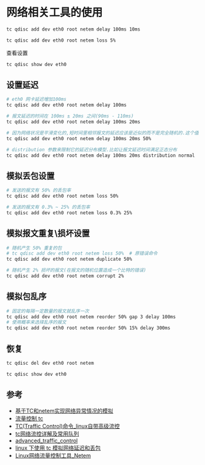 
# 网络相关工具的使用

```bash
tc qdisc add dev eth0 root netem delay 100ms 10ms
```

```bash
tc qdisc add dev eth0 root netem loss 5%
```

查看设置

```bash
tc qdisc show dev eth0
```

## 设置延迟

```bash
# eth0 网卡延迟增加100ms 
tc qdisc add dev eth0 root netem delay 100ms

# 报文延迟的时间在 100ms ± 20ms 之间(90ms - 110ms)
tc qdisc add dev eth0 root netem delay 100ms 20ms

# 因为网络状况是平滑变化的,短时间里相邻报文的延迟应该是近似的而不是完全随机的.这个值是个百分比,如果为 100%,就退化到固定延迟的情况;如果是 0% 则退化到随机延迟的情况
tc qdisc add dev eth0 root netem delay 100ms 20ms 50%

# distribution 参数来限制它的延迟分布模型.比如让报文延迟时间满足正态分布
tc qdisc add dev eth0 root netem delay 100ms 20ms distribution normal
```

## 模拟丢包设置

```bash
# 发送的报文有 50% 的丢包率
tc qdisc add dev eth0 root netem loss 50%

# 发送的报文有 0.3% ~ 25% 的丢包率
tc qdisc add dev eth0 root netem loss 0.3% 25%
```

## 模拟报文重复\损坏设置

```bash
# 随机产生 50% 重复的包
# tc qdisc add dev eth0 root netem loss 50%  # 原错误命令
tc qdisc add dev eth0 root netem duplicate 50%

# 随机产生 2% 损坏的报文(在报文的随机位置造成一个比特的错误)
tc qdisc add dev eth0 root netem corrupt 2%
```

## 模拟包乱序

```bash
# 固定的每隔一定数量的报文就乱序一次
tc qdisc add dev eth0 root netem reorder 50% gap 3 delay 100ms
# 使用概率来选择乱序的报文
tc qdisc add dev eth0 root netem reorder 50% 15% delay 300ms
```

## 恢复

```bash
tc qdisc del dev eth0 root netem
```

```bash
tc qdisc show dev eth0
```

## 参考

- [基于TC和netem实现网络异常情况的模拟](https://cloud.tencent.com/developer/article/1367795)
- [流量控制 tc](https://tonydeng.github.io/sdn-handbook/linux/tc.html)
- [TC(Traffic Control)命令_linux自带高级流控](https://cloud.tencent.com/developer/article/1409664)
- [tc网络流控详解及常用队列](https://blog.csdn.net/Van_male/article/details/98938160)
- [advanced_traffic_control](https://wiki.archlinux.org/title/advanced_traffic_control#Stochastic_Fairness_Queueing_%28SFQ%29)
- [linux 下使用 tc 模拟网络延迟和丢包](https://blog.csdn.net/duanbeibei/article/details/41250029)
- [Linux网络流量控制工具_Netem](https://www.cnblogs.com/fsw-blog/p/4788036.html)